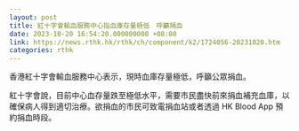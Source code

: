```yaml
---
layout: post
title: 紅十字會輸血服務中心指血庫存量極低　呼籲捐血
date: 2023-10-20 16:54:20.000000000 +08:00
link: https://news.rthk.hk/rthk/ch/component/k2/1724056-20231020.htm
categories: rthk
---
```


香港紅十字會輸血服務中心表示，現時血庫存量極低，呼籲公眾捐血。

紅十字會說，目前中心血存量跌至極低水平，需要市民盡快前來捐血補充血庫，以確保病人得到適切治療。欲捐血的市民可致電捐血站或者透過 HK Blood App 預約捐血時段。
